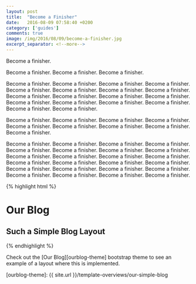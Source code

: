 ```yaml
---
layout: post
title:  "Become a Finisher"
date:   2016-08-09 07:58:40 +0200
category: ['guides']
comments: true
image: /img/2016/08/09/become-a-finisher.jpg
excerpt_separator: <!--more-->
---
```




Become a finisher.

<!--more-->

Become a finisher. Become a finisher. Become a finisher. 

Become a finisher. Become a finisher. Become a finisher. Become a finisher. Become a finisher. Become a finisher. Become a finisher. Become a finisher. Become a finisher. Become a finisher. Become a finisher. Become a finisher. Become a finisher. Become a finisher. Become a finisher. Become a finisher. Become a finisher. Become a finisher. 

Become a finisher. Become a finisher. Become a finisher. Become a finisher. Become a finisher. Become a finisher. Become a finisher. Become a finisher. Become a finisher. 

Become a finisher. Become a finisher. Become a finisher. Become a finisher. Become a finisher. Become a finisher. Become a finisher. Become a finisher. Become a finisher. Become a finisher. Become a finisher. Become a finisher. Become a finisher. Become a finisher. Become a finisher. Become a finisher. Become a finisher. Become a finisher. Become a finisher. Become a finisher. Become a finisher. Become a finisher. Become a finisher. Become a finisher. 

{% highlight html %}
    <div class="container-fluid">
      <div class="row">
       <div id="jumbotron" class="jumbotron text-center">
         <h1>Our Blog</h1>
         <h2>Such a Simple Blog Layout</h2>
       </div><!-- /.jumbotron --> 
      </div><!-- /.row -->
    </div><!-- /.container -->
{% endhighlight %}

Check out the [Our Blog][ourblog-theme] bootstrap theme to see an example of a layout where this is implemented.

[ourblog-theme]: {{ site.url }}/template-overviews/our-simple-blog
